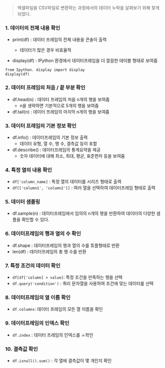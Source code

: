 > 엑셀파일을 CSV파일로 변환하는 과정에서의 데이터 누락을 살펴보기 위해 찾게 되었다.

### 1. 데이터의 전체 내용 확인
- print(df) : 데이터 프레임의 전체 내용을 콘솔이 출력
	- 데이터가 많은 경우 비효율적

- display(df) : IPython 환경에서 데이터프레임을 더 깔끔한 테이블 형태로 보여줌
```
from Ipython. display import display
display(df)
```

### 2. 데이터 프레임의 처음 / 끝 부분 확인
- df.head(n) : 데이터 프레임의 처음 n개의 행을 보여줌
	- n을 생략하면 기본적으로 5개의 행을 보여줌
- df.tail(n) : 데이터 프레임의 마지막 n개의 행을 보여줌

### 3. 데이터 프레임의 기본 정보 확인
- df.info() : 데이터프레임의 기본 정보 출력
	- 데이터 유형, 열 수, 행 수, 결측값 등이 포함
- df.describe() : 데이터프레임의 통계요약을 제공
	- 숫자 데이터에 대해 최소, 최대, 평균, 표준편차 등을 보여줌

### 4. 특정 열의 내용 확인
- `df['column_name]` : 특정 열의 데이터를 시리즈 형태로 출력
- `df[['column1', 'column2']]` : 여러 열을 선택하여 데이터프레임 형태로 출력

### 5. 데이터 샘플링
- df.sample(n) : 데이터프레임에서 임의의 n개의 행을 반환하여 데이터의 다양한 샘플을 확인할 수 있다.

### 6. 데이터프레임의 행과 열의 수 확인
- df.shape : 데이터프레임의 행과 열의 수를 튜플형태로 반환
- len(df) : 데이터프레임의 총 행 수를 반환

### 7. 특정 조건의 데이터 확인
- `df[df['column] > value]`: 특정 조건을 만족하는 행을 선택 
- `df.query('condition')` : 쿼리 문자열을 사용하여 조건에 맞는 데이터를 선택

### 8. 데이터프레임의 열 이름 확인
- `df.columns`: 데이터 프레임의 모든 열 이름을 확인

### 9. 데이터프레임의 인덱스 확인
- `df.index` : 데이터 프레임의 인덱스를 ㅗ학인

### 10. 결측값 확인
- `df.isnull().sum()` : 각 열에 결측값이 몇 개인지 확인